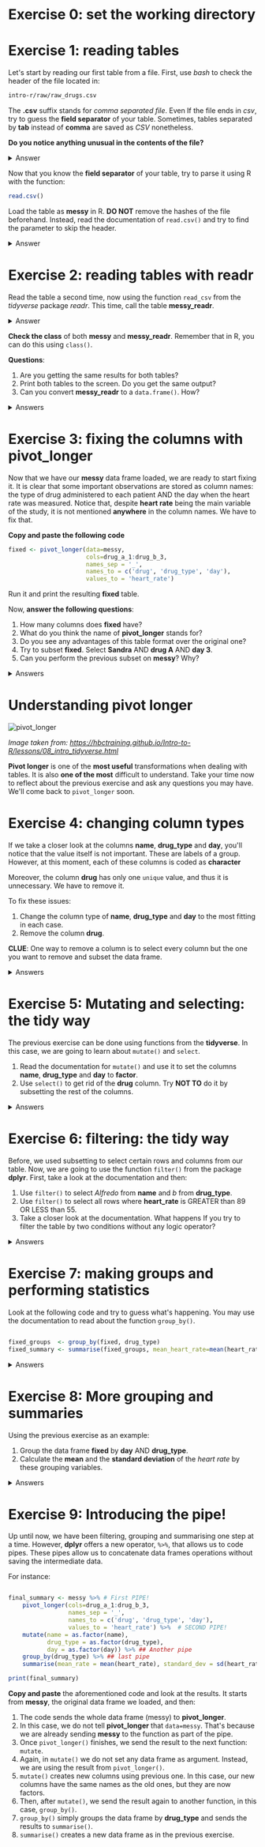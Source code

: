 # Exercise 0: set the working directory

# Exercise 1: reading tables
Let's start by reading our first table from a file.  First, use _bash_ to check
the header of the file located in:

```bash
intro-r/raw/raw_drugs.csv
```
The **.csv** suffix stands for _comma separated file_. Even If the file ends in
_csv_, try to guess the **field separator** of your table. Sometimes, tables separated by **tab** instead of **comma**
are saved as _CSV_ nonetheless.

**Do you notice anything unusual in the contents of the file?**

<details>
  <summary>Answer</summary>
Yes, there are three lines starting with hashes, which explain the meaning
of each column, but are not part of the table itself.
</details>


Now that you know the **field separator** of your table, try to parse it using R
with the function:

```R
read.csv() 
```

Load the table as **messy** in R. **DO NOT** remove the hashes of the file beforehand. Instead, read the documentation
of `read.csv()` and try to find the parameter to skip the header. 

<details>
  <summary>Answer</summary>
  
```R
messy <- read.csv('raw/raw_drugs.csv', skip=3)
```
</details>


# Exercise 2: reading tables with readr
Read the table a second time, now using the function `read_csv` from the _tidyverse_
package _readr_. This time, call the table **messy_readr**. 

<details>
  <summary>Answer</summary>
  
```R
messy_readr <- readr::read_csv('raw/raw_drugs.csv', skip=3)
```
</details>

**Check the class** of both **messy** and **messy_readr**. Remember that in R, you
can do this using ```class()```.

**Questions**:
1. Are you getting the same results for both tables?
1. Print both tables to the screen. Do you get the same output?
1. Can you convert **messy_readr** to a `data.frame()`. How?

<details>
  <summary>Answers</summary>
  
1. No. The first one is a data.frame and the second one (coming from readr) is a tibble.
1. No. The second table reports the data type of each column.
1. Yes. Using `as.data.frame()`.
</details>

# Exercise 3: fixing the columns with pivot_longer
Now that we have our **messy** data frame loaded, we are ready to start fixing it. It is
clear that some important observations are stored as column names: the type of drug
administered to each patient AND the day when the heart rate was measured. Notice that,
despite **heart rate** being the main variable of the study, it is not mentioned **anywhere**
in the column names. We have to fix that.

**Copy and paste the following code**

```R
fixed <- pivot_longer(data=messy,
                      cols=drug_a_1:drug_b_3,
                      names_sep = '_',
                      names_to = c('drug', 'drug_type', 'day'),
                      values_to = 'heart_rate')
```

Run it and print the resulting **fixed** table. 

Now, **answer the following questions**:

1. How many columns does **fixed** have?
1. What do you think the name of **pivot_longer** stands for?
1. Do you see any advantages of this table format over the original one?
1. Try to subset **fixed**. Select **Sandra** AND **drug A** AND **day 3**.
1. Can you perform the previous subset on **messy**? Why?

<details>
  <summary>Answers</summary>
  
1. 5. 
1. It means that the resulting table will be **longer**: i.e. it will have more rows and less columns than before.
1. It is clearer and allows for much better subsetting. 
1. With the following code:

```R
is_Sandra <- fixed$name == 'Sandra'
is_drug_a <- fixed$drug_type == 'a'
is_day_3  <- fixed$day == 3

combined_logic <- is_Sandra & is_drug_a & is_day_3

subset_sandra <- fixed[combined_logic,]
```

As for the last question, it is simply **imposibble** because most of the information
is stored as column names. Therefore, you have to read each column and find the most fitting.
</details>



# Understanding pivot longer
![pivot_longer](../images/pivot_longer.png)

_Image taken from: https://hbctraining.github.io/Intro-to-R/lessons/08_intro_tidyverse.html_

**Pivot longer** is one of the **most useful** transformations when dealing with tables. It is also
**one of the most** difficult to understand. Take your time now to reflect about the previous exercise
and ask any questions you may have. We'll come back to `pivot_longer` soon.


# Exercise 4: changing column types
If we take a closer look at the columns **name**, **drug_type** and **day**, you'll
notice that the value itself is not important. These are labels of a group. However,
at this moment, each of these columns is coded as **character** _<chr>_  

Moreover, the column **drug** has only one `unique` value, and thus it is unnecessary. 
We have to remove it.

To fix these issues:

1. Change the column type of **name**, **drug_type** and **day** to the most fitting in each case.
1. Remove the column **drug**.

**CLUE**: One way to remove a column is to select every column but the one you want to remove and 
subset the data frame.

<details>
  <summary>Answers</summary>

```R
fixed$name      <- as.factor(fixed$name)
fixed$drug_type <- as.factor(fixed$drug_type)

fixed$day <- as.factor(fixed$day)

## This one is also valid in SOME contexts
fixed$day <- as.numeric(fixed$day)

## Getting rid of column
fixed <- fixed[,c('name', 'drug_type', 'day', 'heart_rate')]
```

</details>

# Exercise 5: Mutating and selecting: the tidy way
The previous exercise can be done using functions from the **tidyverse**. In this case,
we are going to learn about `mutate()` and `select`.

1. Read the documentation for `mutate()` and use it to set the columns **name**, **drug_type**
and **day** to **factor**.
1. Use `select()` to get rid of the **drug** column. Try **NOT TO** do it by subsetting the rest of the columns.


<details>
  <summary>Answers</summary>

```R
    fixed <- mutate(fixed, name = as.factor(name), drug_type = as.factor(drug_type), day = as.factor(day))
    fixed <- select(fixed, -drug)
```

</details>


# Exercise 6: filtering: the tidy way

Before, we used subsetting to select certain rows and columns from our table.
Now, we are going to use the function `filter()` from the package **dplyr**. First, take
a look at the documentation and then:

1. Use `filter()` to select _Alfredo_ from **name** and _b_ from **drug_type**.
1. Use `filter()` to select all rows where **heart_rate** is GREATER than 89 OR LESS than 55.
1. Take a closer look at the documentation. What happens If you try to filter the table by two conditions without any logic operator?

<details>
  <summary>Answers</summary>

```R
alfredo_filtered <- filter(fixed, name == 'Alfredo' & drug_type == 'b')
heart_rates      <- filter(fixed, heart_rate > 89 | heart_rate < 55)
```

If you filter without any logical operator, It will assume you are using 
AND (&).
</details>

# Exercise 7: making groups and performing statistics

Look at the following code and try to guess what's happening. You may use the
documentation to read about the function `group_by()`. 

```R

fixed_groups  <- group_by(fixed, drug_type)
fixed_summary <- summarise(fixed_groups, mean_heart_rate=mean(heart_rate))

```

<details>
  <summary>Answers</summary>

`group_by` makes a **grouped tibble**, an object on which we can perform statistics
on each group at a time. In this case, we grouped or tibble by **drug_type** and  thus
we got **two groups**, one for each **level** of the factor **drug_type**. 

Then, we  used `summarise`, which creates a new data frame with one or more rows,
depending on the combination of grouping variables. It also adds a column for each
statistics we requested. In this case, we got a column called **mean_heart_rate**,
storing the average heart_rate by drug. 
</details>

# Exercise 8: More grouping and summaries
Using the previous exercise as an example: 

1. Group the data frame **fixed** by **day** AND **drug_type**.
1. Calculate the **mean** and the **standard deviation** of the _heart rate_ by these grouping variables.

<details>
  <summary>Answers</summary>

```R

double_grouping      <- group_by(fixed, day, drug_type)
fixed_summary_double <- summarise(double_grouping, mean_heart_rate=mean(heart_rate), standard_deviation=sd(heart_rate))

```
</details>

# Exercise 9: Introducing the pipe!
Up until now, we have been filtering, grouping and summarising one step at a time.
However, **dplyr** offers a new operator, `%>%`, that allows us to code pipes. These
pipes allow us to concatenate data frames operations without saving the intermediate
data. 

For instance: 

```R

final_summary <- messy %>% # First PIPE!
    pivot_longer(cols=drug_a_1:drug_b_3,
                 names_sep = '_',
                 names_to = c('drug', 'drug_type', 'day'),
                 values_to = 'heart_rate') %>%  # SECOND PIPE!
    mutate(name = as.factor(name),
           drug_type = as.factor(drug_type),
           day = as.factor(day)) %>% ## Another pipe
    group_by(drug_type) %>% ## last pipe
    summarise(mean_rate = mean(heart_rate), standard_dev = sd(heart_rate))

print(final_summary)
```

**Copy and paste** the aforementioned code and look at the results. It starts
from **messy**, the original data frame we loaded, and then:

1. The code sends the whole data frame (messy) to **pivot_longer**.
1. In this case, we do not tell **pivot_longer** that `data=messy`. That's because we are already sending
**messy** to the function as part of the pipe.
1. Once `pivot_longer()` finishes, we send the result to the next function: `mutate`.
1. Again, in `mutate()` we do not set any data frame as argument. Instead, we are using the result from `pivot_longer()`.
1. `mutate()` creates new columns using previous one. In this case, our new columns have the same names as the old ones, but
they are now factors.
1. Then, after `mutate()`, we send the result again to another function, in this case, `group_by()`.
1. `group_by()` simply groups the data frame by **drug_type** and sends the results to `summarise()`.
1. `summarise()` creates a new data frame as in the previous exercise.
